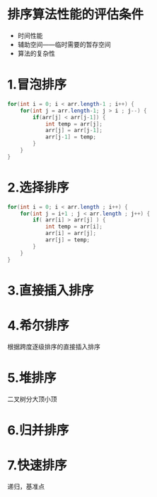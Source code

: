 # 排序算法性能的评估条件

- 时间性能
- 辅助空间——临时需要的暂存空间
- 算法的复杂性



# 1.冒泡排序

```java
for(int i = 0; i < arr.length-1 ; i++) {
    for(int j = arr.length-1; j > i ; j--) {
        if(arr[j] < arr[j-1]) {
            int temp = arr[j];
            arr[j] = arr[j-1];
            arr[j-1] = temp;
        }
    }
}
```

# 2.选择排序

```java
for(int i = 0; i < arr.length ; i++) {
    for(int j = i+1 ; j < arr.length ; j++) {
        if( arr[i] > arr[j] ) {
            int temp = arr[i];
            arr[i] = arr[j];
            arr[j] = temp;
        }
    }
}
```

# 3.直接插入排序

# 4.希尔排序

根据跨度逐级排序的直接插入排序

# 5.堆排序

二叉树分大顶小顶

# 6.归并排序

# 7.快速排序

递归，基准点
